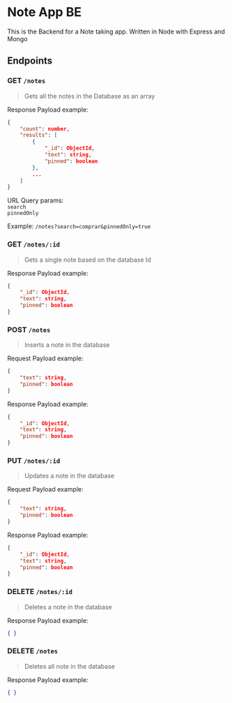 # Note App BE

This is the Backend for a Note taking app.
Written in Node with Express and Mongo

## Endpoints

### GET `/notes`
> Gets all the notes in the Database as an array

Response Payload example:
```json
{
    "count": number,
    "results": [
        {
            "_id": ObjectId,
            "text": string,
            "pinned": boolean
        },
        ...
    ]
}
```

URL Query params:<br>
`search`<br>
`pinnedOnly`

Example:
`/notes?search=comprar&pinnedOnly=true`

### GET `/notes/:id`
> Gets a single note based on the database Id

Response Payload example:
```json
{
    "_id": ObjectId,
    "text": string,
    "pinned": boolean
}
```

### POST `/notes`
> Inserts a note in the database

Request Payload example:
```json
{
    "text": string,
    "pinned": boolean
}
```

Response Payload example:
```json
{
    "_id": ObjectId,
    "text": string,
    "pinned": boolean
}
```

### PUT `/notes/:id`
> Updates a note in the database

Request Payload example:
```json
{
    "text": string,
    "pinned": boolean
}
```

Response Payload example:
```json
{
    "_id": ObjectId,
    "text": string,
    "pinned": boolean
}
```

### DELETE `/notes/:id`
> Deletes a note in the database

Response Payload example:
```json
{ }
```

### DELETE `/notes`
> Deletes all note in the database

Response Payload example:
```json
{ }
```